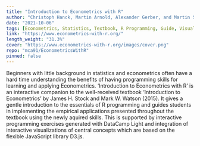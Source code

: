```yaml
---
title: "Introduction to Econometrics with R"
author: "Christoph Hanck, Martin Arnold, Alexander Gerber, and Martin Schmelzer"
date: "2021-10-06"
tags: [Econometrics, Statistics, Textbook, R Programming, Guide, Visualization]
link: "https://www.econometrics-with-r.org/"
length_weight: "31.3%"
cover: "https://www.econometrics-with-r.org/images/cover.png"
repo: "mca91/EconometricsWithR"
pinned: false
---
```


Beginners with little background in statistics and econometrics often have a hard time understanding the benefits of having programming skills for learning and applying Econometrics. ‘Introduction to Econometrics with R’ is an interactive companion to the well-received textbook ‘Introduction to Econometrics’ by James H. Stock and Mark W. Watson (2015). It gives a gentle introduction to the essentials of R programming and guides students in implementing the empirical applications presented throughout the textbook using the newly aquired skills. This is supported by interactive programming exercises generated with DataCamp Light and integration of interactive visualizations of central concepts which are based on the flexible JavaScript library D3.js.

